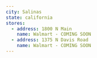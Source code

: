 ```yaml
---
city: Salinas
state: california
stores:
  - address: 1800 N Main
    name: Walmart - COMING SOON
  - address: 1375 N Davis Road
    name: Walmart - COMING SOON
---
```

